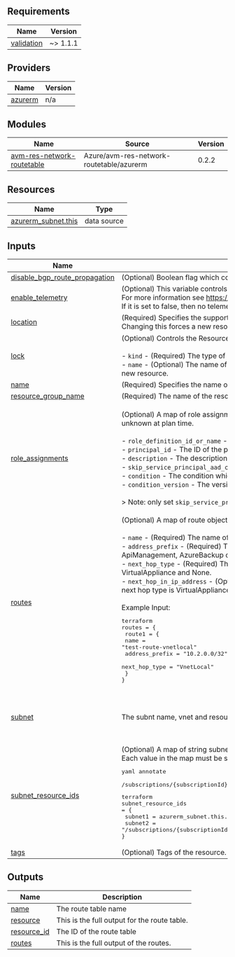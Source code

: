 
<!-- BEGIN_TF_DOCS -->
## Requirements

| Name | Version |
|------|---------|
| <a name="requirement_validation"></a> [validation](#requirement\_validation) | ~> 1.1.1 |

## Providers

| Name | Version |
|------|---------|
| <a name="provider_azurerm"></a> [azurerm](#provider\_azurerm) | n/a |

## Modules

| Name | Source | Version |
|------|--------|---------|
| <a name="module_avm-res-network-routetable"></a> [avm-res-network-routetable](#module\_avm-res-network-routetable) | Azure/avm-res-network-routetable/azurerm | 0.2.2 |

## Resources

| Name | Type |
|------|------|
| [azurerm_subnet.this](https://registry.terraform.io/providers/hashicorp/azurerm/latest/docs/data-sources/subnet) | data source |

## Inputs

| Name | Description | Type | Default | Required |
|------|-------------|------|---------|:--------:|
| <a name="input_disable_bgp_route_propagation"></a> [disable\_bgp\_route\_propagation](#input\_disable\_bgp\_route\_propagation) | (Optional) Boolean flag which controls propagation of routes learned by BGP on that route table. True means disable. | `bool` | `true` | no |
| <a name="input_enable_telemetry"></a> [enable\_telemetry](#input\_enable\_telemetry) | (Optional) This variable controls whether or not telemetry is enabled for the module.<br>    For more information see <https://aka.ms/avm/telemetryinfo>.<br>    If it is set to false, then no telemetry will be collected. | `bool` | `true` | no |
| <a name="input_location"></a> [location](#input\_location) | (Required) Specifies the supported Azure location for the resource to be deployed. <br>    Changing this forces a new resource to be created. | `string` | n/a | yes |
| <a name="input_lock"></a> [lock](#input\_lock) | (Optional) Controls the Resource Lock configuration for this resource. The following properties can be specified:<br><br>    - `kind` - (Required) The type of lock. Possible values are `\"CanNotDelete\"` and `\"ReadOnly\"`.<br>    - `name` - (Optional) The name of the lock. If not specified, a name will be generated based on the `kind` value. Changing this forces the creation of a new resource. | <pre>object({<br>    kind = string<br>    name = optional(string, null)<br>  })</pre> | `null` | no |
| <a name="input_name"></a> [name](#input\_name) | (Required) Specifies the name of the Route Table. Changing this forces a new resource to be created. | `string` | n/a | yes |
| <a name="input_resource_group_name"></a> [resource\_group\_name](#input\_resource\_group\_name) | (Required) The name of the resource group in which to create the resource. Changing this forces a new resource to be created. | `string` | n/a | yes |
| <a name="input_role_assignments"></a> [role\_assignments](#input\_role\_assignments) | (Optional) A map of role assignments to create on this resource. The map key is deliberately arbitrary to avoid issues where map keys maybe unknown at plan time.<br><br>    - `role_definition_id_or_name` - The ID or name of the role definition to assign to the principal.<br>    - `principal_id` - The ID of the principal to assign the role to.<br>    - `description` - The description of the role assignment.<br>    - `skip_service_principal_aad_check` - If set to true, skips the Azure Active Directory check for the service principal in the tenant. Defaults to false.<br>    - `condition` - The condition which will be used to scope the role assignment.<br>    - `condition_version` - The version of the condition syntax. Valid values are '2.0'.<br><br>    > Note: only set `skip_service_principal_aad_check` to true if you are assigning a role to a service principal. | <pre>map(object({<br>    role_definition_id_or_name             = string<br>    principal_id                           = string<br>    description                            = optional(string, null)<br>    skip_service_principal_aad_check       = optional(bool, false)<br>    condition                              = optional(string, null)<br>    condition_version                      = optional(string, null)<br>    delegated_managed_identity_resource_id = optional(string, null)<br>    principal_type                         = optional(string, null)<br>  }))</pre> | `{}` | no |
| <a name="input_routes"></a> [routes](#input\_routes) | (Optional) A map of route objects to create on the route table. <br><br>    - `name` - (Required) The name of the route.<br>    - `address_prefix` - (Required) The destination to which the route applies. Can be CIDR (such as 10.1.0.0/16) or Azure Service Tag (such as ApiManagement, AzureBackup or AzureMonitor) format.<br>    - `next_hop_type` - (Required) The type of Azure hop the packet should be sent to. Possible values are VirtualNetworkGateway, VnetLocal, Internet, VirtualAppliance and None.<br>    - `next_hop_in_ip_address` - (Optional) Contains the IP address packets should be forwarded to. Next hop values are only allowed in routes where the next hop type is VirtualAppliance<br><br>    Example Input:<pre>terraform<br>routes = {<br>    route1 = {<br>      name           = "test-route-vnetlocal"<br>      address_prefix = "10.2.0.0/32"<br>      next_hop_type  = "VnetLocal"<br>    }<br>}</pre> | <pre>map(object({<br>    name                   = string<br>    address_prefix         = string<br>    next_hop_type          = string<br>    next_hop_in_ip_address = optional(string)<br>  }))</pre> | `{}` | no |
| <a name="input_subnet"></a> [subnet](#input\_subnet) | The subnt name, vnet and resource group name. | <pre>map(object({<br>    subnet_name          = string<br>    virtual_network_name = string<br>    rg_name              = string<br>  }))</pre> | `{}` | no |
| <a name="input_subnet_resource_ids"></a> [subnet\_resource\_ids](#input\_subnet\_resource\_ids) | (Optional) A map of string subnet ID's to associate the route table to.<br>    Each value in the map must be supplied in the form of an Azure resource ID:<pre>yaml annotate <br>/subscriptions/{subscriptionId}/resourceGroups/{resourceGroupName}/providers/Microsoft.Network/virtualNetworks/{vnetName}/subnets/{subnetName}</pre><pre>terraform<br>subnet_resource_ids = {<br>    subnet1 = azurerm_subnet.this.id,<br>    subnet2 = "/subscriptions/{subscriptionId}/resourceGroups/{resourceGroupName}/providers/Microsoft.Network/virtualNetworks/{vnetName}/subnets/{subnetName}"<br>}</pre> | `map(string)` | `{}` | no |
| <a name="input_tags"></a> [tags](#input\_tags) | (Optional) Tags of the resource. | `map(string)` | `null` | no |

## Outputs

| Name | Description |
|------|-------------|
| <a name="output_name"></a> [name](#output\_name) | The route table name |
| <a name="output_resource"></a> [resource](#output\_resource) | This is the full output for the route table. |
| <a name="output_resource_id"></a> [resource\_id](#output\_resource\_id) | The ID of the route table |
| <a name="output_routes"></a> [routes](#output\_routes) | This is the full output of the routes. |
<!-- END_TF_DOCS -->
